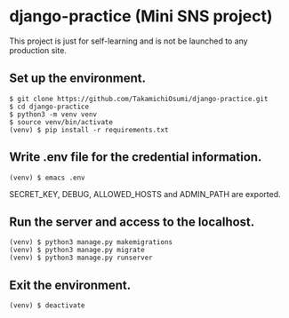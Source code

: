 # django-practice (Mini SNS project)

This project is just for self-learning and is not be launched to any production site.

## Set up the environment.

```
$ git clone https://github.com/TakamichiOsumi/django-practice.git
$ cd django-practice
$ python3 -m venv venv
$ source venv/bin/activate
(venv) $ pip install -r requirements.txt
```

## Write .env file for the credential information.

```
(venv) $ emacs .env
```

SECRET_KEY, DEBUG, ALLOWED_HOSTS and ADMIN_PATH are exported.

## Run the server and access to the localhost.

```
(venv) $ python3 manage.py makemigrations
(venv) $ python3 manage.py migrate
(venv) $ python3 manage.py runserver
```

## Exit the environment.

```
(venv) $ deactivate
```
